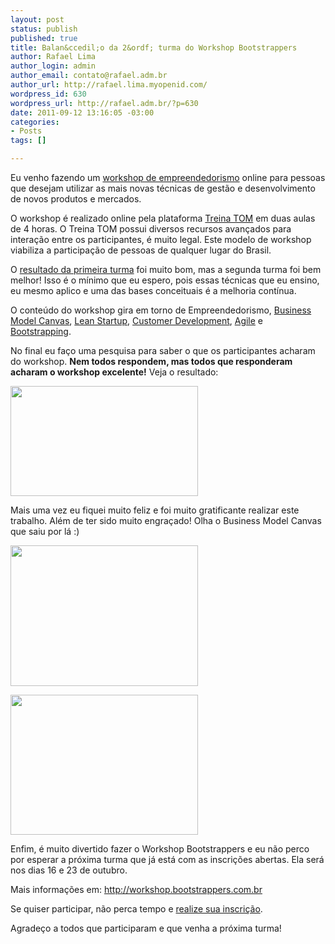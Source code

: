 ```yaml
--- 
layout: post
status: publish
published: true
title: Balan&ccedil;o da 2&ordf; turma do Workshop Bootstrappers
author: Rafael Lima
author_login: admin
author_email: contato@rafael.adm.br
author_url: http://rafael.lima.myopenid.com/
wordpress_id: 630
wordpress_url: http://rafael.adm.br/?p=630
date: 2011-09-12 13:16:05 -03:00
categories: 
- Posts
tags: []

---
```

Eu venho fazendo um <a href="http://workshop.bootstrappers.com.br" target="_blank">workshop de empreendedorismo</a> online para pessoas que desejam utilizar as mais novas t&eacute;cnicas de gest&atilde;o e desenvolvimento de novos produtos e mercados.

O workshop &eacute; realizado online pela plataforma <a href="http://www.treinatom.com.br" target="_blank">Treina TOM</a> em duas aulas de 4 horas. O Treina TOM possui diversos recursos avan&ccedil;ados para intera&ccedil;&atilde;o entre os participantes, &eacute; muito legal. Este modelo de workshop viabiliza a participa&ccedil;&atilde;o de pessoas de qualquer lugar do Brasil.

O <a href="http://rafael.adm.br/p/balanco-da-1%C2%AA-turma-do-workshop-bootstrappers/" target="_blank">resultado da primeira turma</a> foi muito bom, mas a segunda turma foi bem melhor! Isso &eacute; o m&iacute;nimo que eu espero, pois essas t&eacute;cnicas que eu ensino, eu mesmo aplico e uma das bases conceituais &eacute; a melhoria cont&iacute;nua.

O conte&uacute;do do workshop gira em torno de Empreendedorismo, <a href="http://en.wikipedia.org/wiki/Business_Model_Canvas" target="_blank">Business Model Canvas</a>, <a href="http://www.startuplessonslearned.com/2008/09/lean-startup.html" target="_blank">Lean Startup</a>, <a href="http://www.startuplessonslearned.com/2008/11/what-is-customer-development.html" target="_blank">Customer Development</a>, <a href="http://en.wikipedia.org/wiki/Agile_development" target="_blank">Agile</a> e <a href="http://rafael.adm.br/p/o-que-e-bootstrapping/" target="_blank">Bootstrapping</a>.

No final eu fa&ccedil;o uma pesquisa para saber o que os participantes acharam do workshop. <strong>Nem todos respondem, mas todos que responderam acharam o workshop excelente!</strong> Veja o resultado:

<a href="http://rafael.adm.br/wp-content/uploads/2011/09/Screen-shot-2011-09-12-at-12.34.15-PM.png" target="_blank"><img src="http://rafael.adm.br/wp-content/uploads/2011/09/Screen-shot-2011-09-12-at-12.34.15-PM-300x176.png" alt="" title="Resultado da segunda turma do Workshop Bootstrappers" width="300" height="176" class="aligncenter size-medium wp-image-631" /></a>

Mais uma vez eu fiquei muito feliz e foi muito gratificante realizar este trabalho.
Al&eacute;m de ter sido muito engra&ccedil;ado! Olha o Business Model Canvas que saiu por l&aacute; :)

<a href="http://rafael.adm.br/wp-content/uploads/2011/09/Screen-shot-2011-09-12-at-1.00.56-PM.png" target="_blank"><img src="http://rafael.adm.br/wp-content/uploads/2011/09/Screen-shot-2011-09-12-at-1.00.56-PM-300x225.png" alt="" title="Business Model Ian 1/2" width="300" height="225" class="aligncenter size-medium wp-image-633" /></a>

<a href="http://rafael.adm.br/wp-content/uploads/2011/09/Screen-shot-2011-09-12-at-1.01.13-PM.png" target="_blank"><img src="http://rafael.adm.br/wp-content/uploads/2011/09/Screen-shot-2011-09-12-at-1.01.13-PM-300x224.png" alt="" title="Business Model Ian 2/2" width="300" height="224" class="aligncenter size-medium wp-image-636" /></a>

Enfim, &eacute; muito divertido fazer o Workshop Bootstrappers e eu n&atilde;o perco por esperar a pr&oacute;xima turma que j&aacute; est&aacute; com as inscri&ccedil;&otilde;es abertas. Ela ser&aacute; nos dias 16 e 23 de outubro.

Mais informa&ccedil;&otilde;es em: <a href="http://workshop.bootstrappers.com.br" target="_blank">http://workshop.bootstrappers.com.br</a>

Se quiser participar, n&atilde;o perca tempo e <a href="https://ecommerce.bielsystems.com.br/checkout/workshop-bootstrappers-out2011" target="_blank">realize sua inscri&ccedil;&atilde;o</a>.

Agrade&ccedil;o a todos que participaram e que venha a pr&oacute;xima turma!
